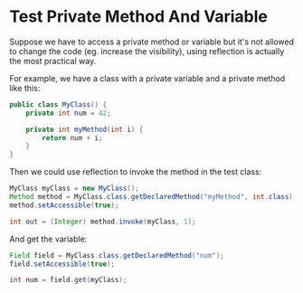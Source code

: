 # Test Private Method And Variable

Suppose we have to access a private method or variable but it's not allowed to change the code (eg. increase the visibility), using reflection is actually the most practical way.

For example, we have a class with a private variable and a private method like this:

```java
public class MyClass() {
    private int num = 42;

    private int myMethod(int i) {
        return num + i;
    }
}
```

Then we could use reflection to invoke the method in the test class:

```java
MyClass myClass = new MyClass();
Method method = MyClass.class.getDeclaredMethod("myMethod", int.class);
method.setAccessible(true);

int out = (Integer) method.invoke(myClass, 1);
```
And get the variable:

```java
Field field = MyClass.class.getDeclaredMethod("num");
field.setAccessible(true);

int num = field.get(myClass);
```
